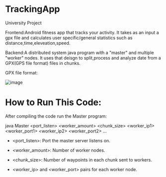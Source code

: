 # TrackingApp
University Project

Frontend:Android fitness app that tracks your activity. It takes as an input a gpx file and calculates user specific/general statistics such as distance,time,eleveation,speed.

Backend:A distributed system  java program with a "master" and multiple "worker" nodes. It uses that deisgn to split,process and analyze date from a GPX(GPS file format) files in chunks.

GPX file format:

![image](https://github.com/user-attachments/assets/7faf5d7e-ea73-465e-9333-50c761ebddc9)


# How to Run This Code:
After compiling the code run the Master program:

java Master <port_listen> <worker_amount> <chunk_size> <worker_ip1> <worker_port1> <worker_ip2> <worker_port2> ...

- <port_listen>: Port the master server listens on.

- <worker_amount>: Number of worker nodes.

- <chunk_size>: Number of waypoints in each chunk sent to workers.

- <worker_ip> and <worker_port> pairs for each worker node.
